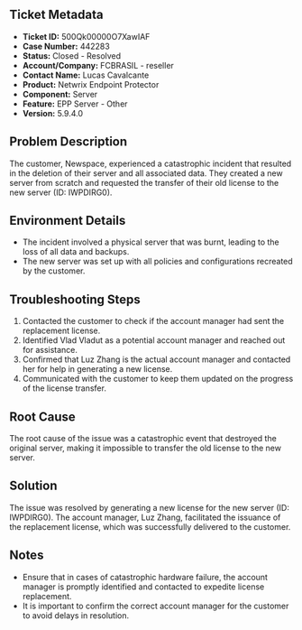 ## Ticket Metadata
- **Ticket ID:** 500Qk00000O7XawIAF
- **Case Number:** 442283
- **Status:** Closed - Resolved
- **Account/Company:** FCBRASIL - reseller
- **Contact Name:** Lucas Cavalcante
- **Product:** Netwrix Endpoint Protector
- **Component:** Server
- **Feature:** EPP Server - Other
- **Version:** 5.9.4.0

## Problem Description
The customer, Newspace, experienced a catastrophic incident that resulted in the deletion of their server and all associated data. They created a new server from scratch and requested the transfer of their old license to the new server (ID: IWPDIRG0).

## Environment Details
- The incident involved a physical server that was burnt, leading to the loss of all data and backups.
- The new server was set up with all policies and configurations recreated by the customer.

## Troubleshooting Steps
1. Contacted the customer to check if the account manager had sent the replacement license.
2. Identified Vlad Vladut as a potential account manager and reached out for assistance.
3. Confirmed that Luz Zhang is the actual account manager and contacted her for help in generating a new license.
4. Communicated with the customer to keep them updated on the progress of the license transfer.

## Root Cause
The root cause of the issue was a catastrophic event that destroyed the original server, making it impossible to transfer the old license to the new server.

## Solution
The issue was resolved by generating a new license for the new server (ID: IWPDIRG0). The account manager, Luz Zhang, facilitated the issuance of the replacement license, which was successfully delivered to the customer.

## Notes
- Ensure that in cases of catastrophic hardware failure, the account manager is promptly identified and contacted to expedite license replacement.
- It is important to confirm the correct account manager for the customer to avoid delays in resolution.